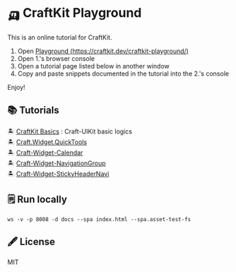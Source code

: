 
# 🛺 CraftKit Playground

This is an online tutorial for CraftKit.

1. Open [Playground (https://craftkit.dev/craftkit-playground/)](https://craftkit.dev/craftkit-playground/)  
2. Open 1.'s browser console  
3. Open a tutorial page listed below in another window  
4. Copy and paste snippets documented in the tutorial into the 2.'s console  

Enjoy!


## 📚 Tutorials

🏝 [CraftKit Basics](./craft-uikit.md) : Craft-UIKit basic logics  
🏝 [Craft.Widget.QuickTools](./craft-widget-quicktools.md)  
🏝 [Craft-Widget-Calendar](./craft-widget-calendar.md)  
🏝 [Craft-Widget-NavigationGroup](./craft-widget-navigationgroup.md)  
🏝 [Craft-Widget-StickyHeaderNavi](./craft-widget-stickyheadernavi.md)  


## 🗒 Run locally

``` 
ws -v -p 8008 -d docs --spa index.html --spa.asset-test-fs
``` 


## 🖋 License

MIT

